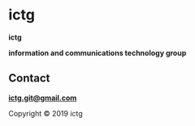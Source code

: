 # ictg
**ictg**

**information and communications technology group**

## Contact
**ictg.git@gmail.com**

Copyright © 2019 ictg
